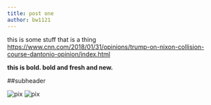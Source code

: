 ```yaml
---
title: post one
author: bw1121
---
```


this is some stuff that is a thing https://www.cnn.com/2018/01/31/opinions/trump-on-nixon-collision-course-dantonio-opinion/index.html

**this is bold. bold and fresh and new.**

##subheader

![pix](https://i.imgur.com/9HqjfB0.jpg)
![pix](https://i.imgur.com/9HqjfB0.jpg)
